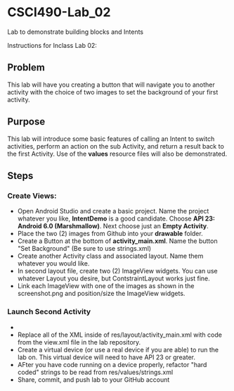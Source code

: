 # CSCI490-Lab_02
Lab to demonstrate building blocks and Intents

Instructions for Inclass Lab 02:


## Problem
This lab will have you creating a button that will navigate you to another activity with the choice of two images to set the background of your first activity.

## Purpose
This lab will introduce some basic features of calling an Intent to switch activities, perform an action on the sub Activity, and return a result back to the first Activity. Use of the **values** resource files will also be demonstrated.  

## Steps
### Create Views:
* Open Android Studio and create a basic project. Name the project whatever you like, **IntentDemo** is a good candidate. Choose **API 23: Android 6.0 (Marshmallow)**. Next choose just an **Empty Activity**.
* Place the two (2) images from Github into your **drawable** folder.
* Create a Button at the bottom of **activity_main.xml**. Name the button "Set Background" (Be sure to use strings.xml)
* Create another Activity class and associated layout. Name them whatever you would like.
* In second layout file, create two (2) ImageView widgets. You can use whatever Layout you desire, but ContstraintLayout works just fine. 
* Link each ImageView with one of the images as shown in the screenshot.png and position/size the ImageView widgets.

### Launch Second Activity
* 
* Replace all of the XML inside of res/layout/activity_main.xml with code from the view.xml file in the lab repository.
* Create a virtual device (or use a real device if you are able) to run the lab on. This virtual device will need to have API 23 or greater.
* AFter you have code running on a device properly, refactor "hard coded" strings to be read from res/values/strings.xml
* Share, commit, and push lab to your GitHub account
